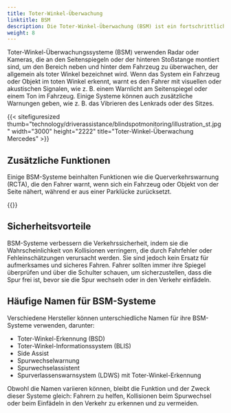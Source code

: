 ```yaml
---
title: Toter-Winkel-Überwachung
linktitle: BSM
description: Die Toter-Winkel-Überwachung (BSM) ist ein fortschrittliches Fahrerassistenzsystem, das Fahrern hilft, Kollisionen beim Spurwechsel oder beim Einfädeln in den Verkehr zu erkennen und zu vermeiden.
weight: 8
---
```

<!-- markdownlint-disable MD033 -->

Toter-Winkel-Überwachungssysteme (BSM) verwenden Radar oder Kameras, die an den Seitenspiegeln oder der hinteren Stoßstange montiert sind, um den Bereich neben und hinter dem Fahrzeug zu überwachen, der allgemein als toter Winkel bezeichnet wird. Wenn das System ein Fahrzeug oder Objekt im toten Winkel erkennt, warnt es den Fahrer mit visuellen oder akustischen Signalen, wie z. B. einem Warnlicht am Seitenspiegel oder einem Ton im Fahrzeug. Einige Systeme können auch zusätzliche Warnungen geben, wie z. B. das Vibrieren des Lenkrads oder des Sitzes.

{{< sitefiguresized thumb="technology/driverassistance/blindspotmonitoring/illustration_st.jpg" width="3000" height="2222" title="Toter-Winkel-Überwachung Mercedes" >}}

## Zusätzliche Funktionen

Einige BSM-Systeme beinhalten Funktionen wie die Querverkehrswarnung (RCTA), die den Fahrer warnt, wenn sich ein Fahrzeug oder Objekt von der Seite nähert, während er aus einer Parklücke zurücksetzt.

{{<evkxdisplayaddarticle />}}

## Sicherheitsvorteile

BSM-Systeme verbessern die Verkehrssicherheit, indem sie die Wahrscheinlichkeit von Kollisionen verringern, die durch Fahrfehler oder Fehleinschätzungen verursacht werden. Sie sind jedoch kein Ersatz für aufmerksames und sicheres Fahren. Fahrer sollten immer ihre Spiegel überprüfen und über die Schulter schauen, um sicherzustellen, dass die Spur frei ist, bevor sie die Spur wechseln oder in den Verkehr einfädeln.

## Häufige Namen für BSM-Systeme

Verschiedene Hersteller können unterschiedliche Namen für ihre BSM-Systeme verwenden, darunter:

- Toter-Winkel-Erkennung (BSD)
- Toter-Winkel-Informationssystem (BLIS)
- Side Assist
- Spurwechselwarnung
- Spurwechselassistent
- Spurverlassenswarnsystem (LDWS) mit Toter-Winkel-Erkennung

Obwohl die Namen variieren können, bleibt die Funktion und der Zweck dieser Systeme gleich: Fahrern zu helfen, Kollisionen beim Spurwechsel oder beim Einfädeln in den Verkehr zu erkennen und zu vermeiden.
